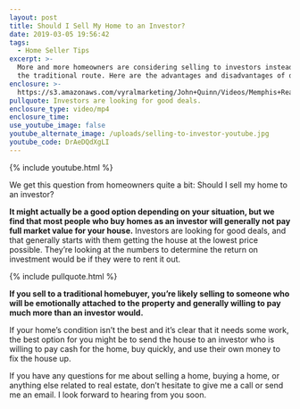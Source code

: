 ```yaml
---
layout: post
title: Should I Sell My Home to an Investor?
date: 2019-03-05 19:56:42
tags:
  - Home Seller Tips
excerpt: >-
  More and more homeowners are considering selling to investors instead of going
  the traditional route. Here are the advantages and disadvantages of doing so.
enclosure: >-
  https://s3.amazonaws.com/vyralmarketing/John+Quinn/Videos/Memphis+Real+Estate-+Should+I+Sell+My+Home+to+an+Investor_.mp4
pullquote: Investors are looking for good deals.
enclosure_type: video/mp4
enclosure_time:
use_youtube_image: false
youtube_alternate_image: /uploads/selling-to-investor-youtube.jpg
youtube_code: DrAeDQdXgLI
---
```


{% include youtube.html %}

We get this question from homeowners quite a bit: Should I sell my home to an investor?&nbsp;

**It might actually be a good option depending on your situation, but we find that most people who buy homes as an investor will generally not pay full market value for your house.** Investors are looking for good deals, and that generally starts with them getting the house at the lowest price possible. They’re looking at the numbers to determine the return on investment would be if they were to rent it out.

{% include pullquote.html %}

**If you sell to a traditional homebuyer, you’re likely selling to someone who will be emotionally attached to the property and generally willing to pay much more than an investor would.**

If your home’s condition isn’t the best and it’s clear that it needs some work, the best option for you might be to send the house to an investor who is willing to pay cash for the home, buy quickly, and use their own money to fix the house up.

If you have any questions for me about selling a home, buying a home, or anything else related to real estate, don’t hesitate to give me a call or send me an email. I look forward to hearing from you soon.
